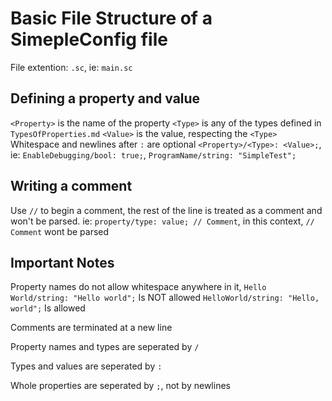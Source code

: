# Basic File Structure of a SimepleConfig file
File extention: `.sc`, ie: `main.sc`

## Defining a property and value
`<Property>` is the name of the property
`<Type>` is any of the types defined in `TypesOfProperties.md`
`<Value>` is the value, respecting the `<Type>`
Whitespace and newlines after `:` are optional
`<Property>/<Type>: <Value>;`, ie: `EnableDebugging/bool: true;`, `ProgramName/string: "SimpleTest";`

## Writing a comment
Use `//` to begin a comment, the rest of the line is treated as a comment and won't be parsed.
ie: `property/type: value; // Comment`, in this context, `// Comment` wont be parsed

## Important Notes
Property names do not allow whitespace anywhere in it,
`Hello World/string: "Hello world";` Is NOT allowed
`HelloWorld/string: "Hello, world";` Is allowed

Comments are terminated at a new line

Property names and types are seperated by `/`

Types and values are seperated by `:`

Whole properties are seperated by `;`, not by newlines
